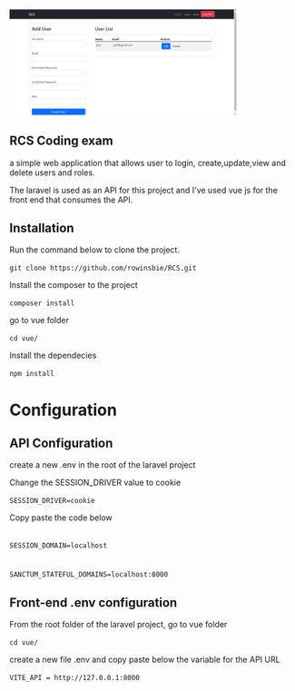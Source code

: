 <img src="../documentation/img.png" width="400">


## RCS Coding exam

a simple web application that allows user to login, create,update,view and delete users and roles.

The laravel is used as an API for this project and I've used vue js for the front end that consumes the API.

## Installation
<p> Run the command below to clone the project.</p>
 <code>git clone https://github.com/rowinsbie/RCS.git</code>
<p>Install the composer to the project</p> 
<code>composer install</code>
<p>go to vue folder</p>
<code>cd vue/</code>
<p>Install the dependecies</p>
<code>npm install</code>

# Configuration
## API Configuration
<p>create a new .env in the root of the laravel project
</p>
<p>Change the SESSION_DRIVER value to cookie</p>
<code>SESSION_DRIVER=cookie</code>
<p>Copy paste the code below</p>
<code>
SESSION_DOMAIN=localhost
</code><br />
<code>
SANCTUM_STATEFUL_DOMAINS=localhost:8000
</code>

## Front-end .env configuration
<p>From the root folder of the laravel project, go to vue folder</p>
<code>cd vue/</code>
<p>create a new file .env and copy paste below the variable for the API URL</p>
<code>VITE_API = http://127.0.0.1:8000</code>